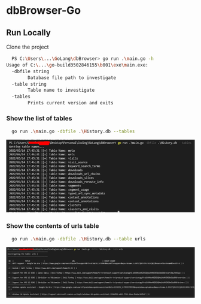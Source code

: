 # dbBrowser-Go


## Run Locally

Clone the project

```bash
  PS C:\Users\...\GoLang\dbBrowser> go run .\main.go -h                               
Usage of C:\...\go-build3502846155\b001\exe\main.exe:
  -dbfile string
        Database file path to investigate
  -table string
        Table name to investigate        
  -tables
        Prints current version and exits 
```

### Show the list of tables
```bash
  go run .\main.go -dbfile .\History.db --tables
```
![Screenshot](img1.png)

### Show the contents of urls table
```bash
  go run .\main.go -dbfile .\History.db --table urls
```
![Screenshot](img2.png)

